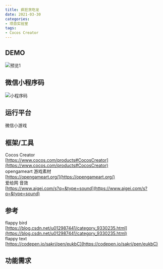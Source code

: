 ```yaml
---
title: 疯狂贪吃龙
date: 2021-03-30
categories:
- 项目实验室
tags: 
- Cocos Creator
---
```


## DEMO

![预览1](https://sns-img-hw.xhscdn.com/d2097e64-cc36-c791-7c53-37d68ad7ad10?imageView2/2/h/1200/format/webp)

## 微信小程序码

![小程序码](https://sns-img-hw.xhscdn.com/01bc4690-cf1e-b0de-4d49-a39d916a3968?imageView2/2/w/900/format/webp)

## 运行平台

微信小游戏

## 框架/工具

Cocos Creator  
[https://www.cocos.com/products#CocosCreator](https://www.cocos.com/products#CocosCreator)  
opengameart 游戏素材  
[https://opengameart.org/](https://opengameart.org/)  
爱给网 音效  
[https://www.aigei.com/s?q=&type=sound](https://www.aigei.com/s?q=&type=sound)

## 参考

flappy bird  
[https://blog.csdn.net/u012987441/category_9330235.html](https://blog.csdn.net/u012987441/category_9330235.html)  
flappy text  
[https://codepen.io/sakri/pen/eukbC](https://codepen.io/sakri/pen/eukbC)

## 功能需求